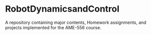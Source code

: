 # RobotDynamicsandControl
A repository containing major contents, Homework assignments, and projects implemented for the AME-556 course.
